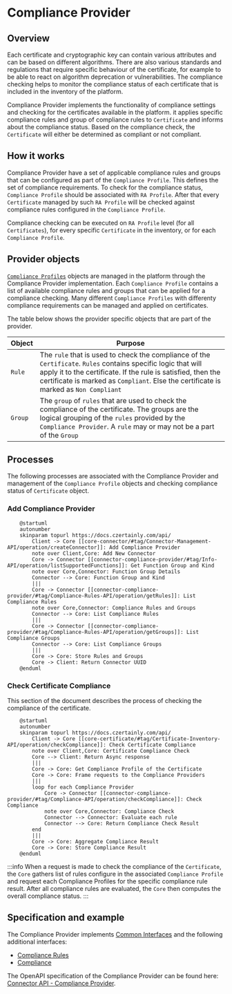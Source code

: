 # Compliance Provider

## Overview

Each certificate and cryptographic key can contain various attributes and can be based on different algorithms. There are also various standards and regulations that require specific behaviour of the certificate, for example to be able to react on algorithm deprecation or vulnerabilities. The compliance checking helps to monitor the compliance status of each certificate that is included in the inventory of the platform.

Compliance Provider implements the functionality of compliance settings and checking for the certificates available in the platform. it applies specific compliance rules and group of compliance rules to `Certificate` and informs about the compliance status. Based on the compliance check, the `Certificate` will either be determined as compliant or not compliant.

## How it works

Compliance Provider have a set of applicable compliance rules and groups that can be configured as part of the `Compliance Profile`. This defines the set of compliance requirements. To check for the compliance status, `Compliance Profile` should be associated with `RA Profile`. After that every `Certificate` managed by such `RA Profile` will be checked against compliance rules configured in the `Compliance Profile`.

Compliance checking can be executed on `RA Profile` level (for all `Certificates`), for every specific `Certificate` in the inventory, or for each `Compliance Profile`. 

## Provider objects

[`Compliance Profiles`](../../concept-design/core-components/compliance-profile) objects are managed in the platform through the Compliance Provider implementation.
Each `Compliance Profile` contains a list of available compliance rules and groups that can be applied for a compliance checking.
Many different `Compliance Profiles` with differenty compliance requirements can be managed and applied on certificates.


[//]: # (This should be part of the Compliance Profile description)
The table below shows the provider specific objects that are part of the provider.

| Object | Purpose |
| -------- | --------- |
| `Rule` | The `rule` that is used to check the compliance of the `Certificate`. `Rules` contains specific logic that will apply it to the certificate. If the rule is satisfied, then the certificate is marked as `Compliant`. Else the certificate is marked as `Non Compliant`|
| `Group` | The `group` of `rules` that are used to check the compliance of the certificate. The groups are the logical grouping of the `rules` provided by the `Compliance Provider`. A `rule` may or may not be a part of the `Group`|

## Processes

The following processes are associated with the Compliance Provider and management of the `Compliance Profile` objects and checking compliance status of `Certificate` object.

### Add Compliance Provider

```plantuml
    @startuml
    autonumber
    skinparam topurl https://docs.czertainly.com/api/
        Client -> Core [[core-connector/#tag/Connector-Management-API/operation/createConnector]]: Add Compliance Provider
        note over Client,Core: Add New Connector
        Core -> Connector [[connector-compliance-provider/#tag/Info-API/operation/listSupportedFunctions]]: Get Function Group and Kind
        note over Core,Connector: Function Group Details
        Connector --> Core: Function Group and Kind
        |||
        Core -> Connector [[connector-compliance-provider/#tag/Compliance-Rules-API/operation/getRules]]: List Compliance Rules
        note over Core,Connector: Compliance Rules and Groups
        Connector --> Core: List Compliance Rules
        |||
        Core -> Connector [[connector-compliance-provider/#tag/Compliance-Rules-API/operation/getGroups]]: List Compliance Groups
        Connector --> Core: List Compliance Groups
        |||
        Core -> Core: Store Rules and Groups
        Core -> Client: Return Connector UUID
    @enduml
```

### Check Certificate Compliance

This section of the document describes the process of checking the compliance of the certificate.

```plantuml
    @startuml
    autonumber
    skinparam topurl https://docs.czertainly.com/api/
        Client -> Core [[core-certificate/#tag/Certificate-Inventory-API/operation/checkCompliance]]: Check Certificate Compliance
        note over Client,Core: Certificate Compliance Check
        Core --> Client: Return Async response
        |||
        Core -> Core: Get Compliance Profile of the Certificate
        Core -> Core: Frame requests to the Compliance Providers
        |||
        loop for each Compliance Provider
            Core -> Connector [[connector-compliance-provider/#tag/Compliance-API/operation/checkCompliance]]: Check Compliance
            note over Core,Connector: Compliance Check
            Connector --> Connector: Evaluate each rule
            Connector --> Core: Return Compliance Check Result
        end
        |||
        Core -> Core: Aggregate Compliance Result
        Core -> Core: Store Compliance Result
    @enduml
```

:::info
When a request is made to check the compliance of the `Certificate`, the `Core` gathers list of rules configure in the associated `Compliance Profile` and request each Compliance Profiles for the specific compliance rule result. After all compliance rules are evaluated, the `Core` then computes the overall compliance status.
:::

## Specification and example

The Compliance Provider implements [Common Interfaces](common-interfaces/overview) and the following additional interfaces:
- [Compliance Rules](/api/connector-compliance-provider/#tag/Compliance-Rules-API)
- [Compliance](/api/connector-compliance-provider/#tag/Compliance-API)

The OpenAPI specification of the Compliance Provider can be found here: [Connector API - Compliance Provider](/api/connector-compliance-provider/).